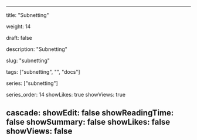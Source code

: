 ---

title: "Subnetting"

weight: 14

draft: false

description: "Subnetting"

slug: "subnetting"

tags: ["subnetting", "", "docs"]

series: ["subnetting"]

series_order: 14
showLikes: true
showViews: true

cascade:
  showEdit: false
  showReadingTime: false
  showSummary: false
  showLikes: false
  showViews: false
---